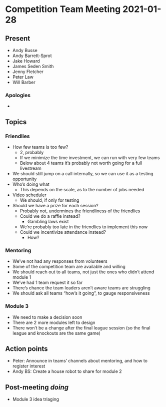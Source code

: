 # Competition Team Meeting 2021-01-28

## Present

- Andy Busse
- Andy Barrett-Sprot
- Jake Howard
- James Seden Smith
- Jenny Fletcher
- Peter Law
- Will Barber

### Apologies

-

## Topics

### Friendlies

- How few teams is too few?
  - 2, probably
  - If we minimize the time investment, we can run with very few teams
  - Below about 4 teams it’s probably not worth going for a full livestream
- We should still jump on a call internally, so we can use it as a testing opportunity
- Who’s doing what
  - This depends on the scale, as to the number of jobs needed
- Video scheduler
  - We should, if only for testing
- Should we have a prize for each session?
  - Probably not, undermines the friendliness of the friendlies
  - Could we do a raffle instead?
    - Gambling laws exist
  - We’re probably too late in the friendlies to implement this now
  - Could we incentivize attendance instead?
    - How?

### Mentoring

- We’ve not had any responses from volunteers
- Some of the competition team are available and willing
- We should reach out to all teams, not just the ones who didn’t attend module 1
- We’ve had 1 team request it so far
- There’s chance the team leaders aren’t aware teams are struggling
- We should ask all teams “how’s it going”, to gauge responsiveness

### Module 3

- We need to make a decision soon
- There are 2 more modules left to design
- There won’t be a change after the final league session (so the final league and knockouts are the same game)

## Action points

- Peter: Announce in teams’ channels about mentoring, and how to register interest
- Andy BS: Create a house robot to share for module 2

## Post-meeting _doing_

- Module 3 idea triaging
